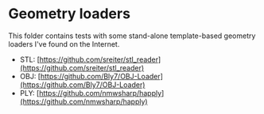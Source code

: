# Geometry loaders

This folder contains tests with some stand-alone template-based geometry loaders I've found on the Internet.

- STL: [https://github.com/sreiter/stl_reader](https://github.com/sreiter/stl_reader)
- OBJ: [https://github.com/Bly7/OBJ-Loader](https://github.com/Bly7/OBJ-Loader)
- PLY: [https://github.com/nmwsharp/happly](https://github.com/nmwsharp/happly)
